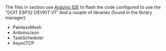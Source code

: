 The files in section use [Arduino IDE](https://www.arduino.cc/en/software) to flash the code
configured to use the "DOIT ESP32 DEVKIT V1"
And a couple of libraries (found in the library manager):
* PainlessMesh
* ArduinoJson
* TaskScheduler
* AsyncTCP 